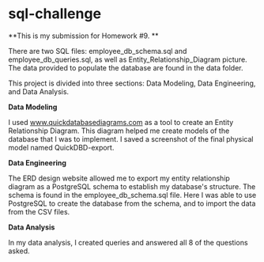 # sql-challenge

**This is my submission for Homework #9. **

There are two SQL files: employee_db_schema.sql and employee_db_queries.sql, as well as Entity_Relationship_Diagram picture. The data provided to populate the database are found in the data folder.

This project is divided into three sections: Data Modeling, Data Engineering, and Data Analysis.

**Data Modeling**

I used www.quickdatabasediagrams.com as a tool to create an Entity Relationship Diagram. This diagram helped me create models of the database that I was to implement. I saved a screenshot of the final physical model named QuickDBD-export.

**Data Engineering**

The ERD design website allowed me to export my entity relationship diagram as a PostgreSQL schema to establish my database's structure. The schema is found in the employee_db_schema.sql file. Here I was able to use PostgreSQL to create the database from the schema, and to import the data from the CSV files.

**Data Analysis**

In my data analysis, I created queries and answered all 8 of the questions asked.
